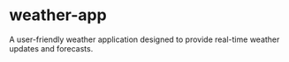 # weather-app
 A user-friendly weather application designed to provide real-time weather updates and forecasts.
